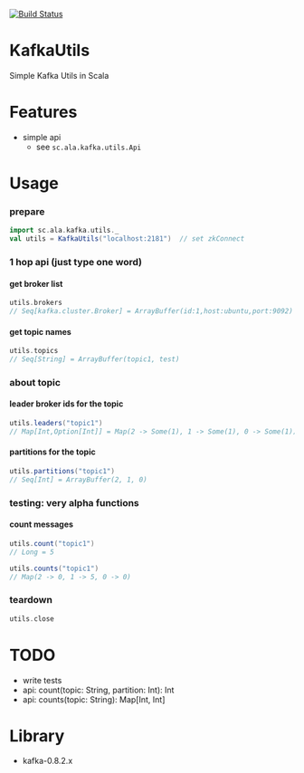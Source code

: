 [![Build Status](https://travis-ci.org/maiha/kafka-utils.svg?branch=master)](https://travis-ci.org/maiha/kafka-utils)

# KafkaUtils

Simple Kafka Utils in Scala

Features
========

- simple api
  - see `sc.ala.kafka.utils.Api`

Usage
=====

### prepare

```scala
import sc.ala.kafka.utils._
val utils = KafkaUtils("localhost:2181")  // set zkConnect
```

### 1 hop api (just type one word)

#### get broker list

```scala
utils.brokers
// Seq[kafka.cluster.Broker] = ArrayBuffer(id:1,host:ubuntu,port:9092)
```

#### get topic names

```scala
utils.topics
// Seq[String] = ArrayBuffer(topic1, test)
```

### about topic

#### leader broker ids for the topic

```scala
utils.leaders("topic1")
// Map[Int,Option[Int]] = Map(2 -> Some(1), 1 -> Some(1), 0 -> Some(1))
```

#### partitions for the topic

```scala
utils.partitions("topic1")
// Seq[Int] = ArrayBuffer(2, 1, 0)
```

### testing: very alpha functions

#### count messages

```scala
utils.count("topic1")
// Long = 5

utils.counts("topic1")
// Map(2 -> 0, 1 -> 5, 0 -> 0)
```

### teardown

```scala
utils.close
```

TODO
====

- write tests
- api: count(topic: String, partition: Int): Int
- api: counts(topic: String): Map[Int, Int]

Library
=======

- kafka-0.8.2.x
